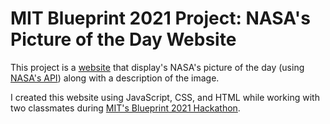 # MIT Blueprint 2021 Project: NASA's Picture of the Day Website
This project is a [website](https://blueprint-project-2021-tan-theta.sayansisodiya.repl.co/) that display's NASA's picture of the day (using [NASA's API](https://api.nasa.gov/)) along with a description of the image.

I created this website using JavaScript, CSS, and HTML while working with two classmates during [MIT's Blueprint 2021 Hackathon](https://blueprint.hackmit.org/).
